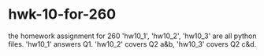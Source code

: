 # hwk-10-for-260
the homework assignment for 260
'hw10_1', 'hw10_2', 'hw10_3' are all python files. 'hw10_1' answers Q1. 'hw10_2' covers Q2 a&b, 'hw10_3' covers Q2 c&d.

